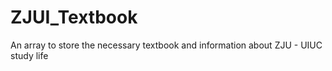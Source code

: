 # ZJUI_Textbook
An array to store the necessary textbook and information about ZJU - UIUC study life
